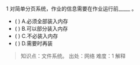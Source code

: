 1
对简单分页系统，作业的信息需要在作业运行前_____ 。
- ( ) A.必须全部装入内存 
- ( ) B.可以部分装入内存 
- ( ) C.不必装入内存 
- ( ) D.需要时再装

> 知识点：文件系统。
> 出处：网络
> 难度：1
> 解释
